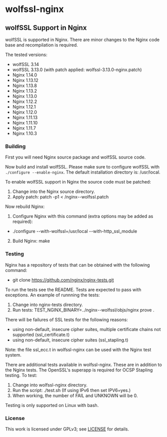 # wolfssl-nginx

## wolfSSL Support in Nginx

wolfSSL is supported in Nginx. There are minor changes to the Nginx code base
and recompilation is required.

The tested versions:
 - wolfSSL 3.14
 - wolfSSL 3.13.0 (with patch applied: wolfssl-3.13.0-nginx.patch)
 - Nginx 1.14.0
 - Nginx 1.13.12
 - Nginx 1.13.8
 - Nginx 1.13.2
 - Nginx 1.13.0
 - Nginx 1.12.2
 - Nginx 1.12.1
 - Nginx 1.12.0
 - Nginx 1.11.13
 - Nginx 1.11.10
 - Nginx 1.11.7
 - Nginx 1.10.3

### Building

First you will need Nginx source package and wolfSSL source code.

Now build and install wolfSSL. Please make sure to configure wolfSSL with ```./configure --enable-nginx```. The default installation directory is:
    /usr/local.

To enable wolfSSL support in Nginx the source code must be patched:
 1. Change into the Nginx source directory.
 2. Apply patch: patch -p1 < <wolfssl-nginx>/nginx-<nginx-version>-wolfssl.patch

Now rebuild Nginx:
 1. Configure Nginx with this command (extra options may be added as required):
   - ./configure --with-wolfssl=/usr/local --with-http_ssl_module
 2. Build Nginx: make

### Testing

Nginx has a repository of tests that can be obtained with the following command:
 - git clone https://github.com/nginx/nginx-tests.git

To run the tests see the README. Tests are expected to pass with exceptions. An example of runnning the tests:
 1. Change into nginx-tests directory.
 2. Run tests: TEST_NGINX_BINARY=../nginx-<nginx-version>-wolfssl/objs/nginx prove .

There will be failures of SSL tests for the following reasons:
 - using non-default, insecure cipher suites, multiple certificate chains not supported (ssl_certificate.t)
 - using non-default, insecure cipher suites (ssl_stapling.t)

Note: the file ssl_ecc.t in wolfssl-nginx can be used with the Nginx test
system.


There are additional tests available in wolfssl-nginx. These are in addition
to the Nginx tests. The OpenSSL's superapp is required for OCSP Stapling
testing. To test:
 1. Change into wolfssl-nginx directory.
 2. Run the script: ./test.sh (If using IPv6 then set IPV6=yes.)
 3. When working, the number of FAIL and UNKNOWN will be 0.

Testing is only supported on Linux with bash.

### License

This work is licensed under GPLv3; see [LICENSE](https://github.com/wolfssl/wolfssl-nginx/blob/master/LICENSE) for details.

